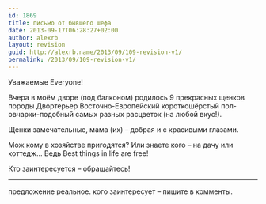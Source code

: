 ```yaml
---
id: 1869
title: письмо от бывшего шефа
date: 2013-09-17T06:28:27+02:00
author: alexrb
layout: revision
guid: http://alexrb.name/2013/09/109-revision-v1/
permalink: /2013/09/109-revision-v1/
---
```

Уважаемые Everyone! 

Вчера в моём дворе (под балконом) родилось 9 прекрасных щенков породы Двортерьер Восточно-Европейский короткошёрстый пол-овчарки-подобный самых разных расцветок (на любой вкус!).

Щенки замечательные, мама (их) &#8211; добрая и с красивыми глазами.

Мож кому в хозяйстве пригодятся? Или знаете кого &#8211; на дачу или коттедж&#8230; Ведь Best things in life are free! 

Кто заинтересуется &#8211; обращайтесь!

* * *

предложение реальное. кого заинтересует &#8211; пишите в комменты.